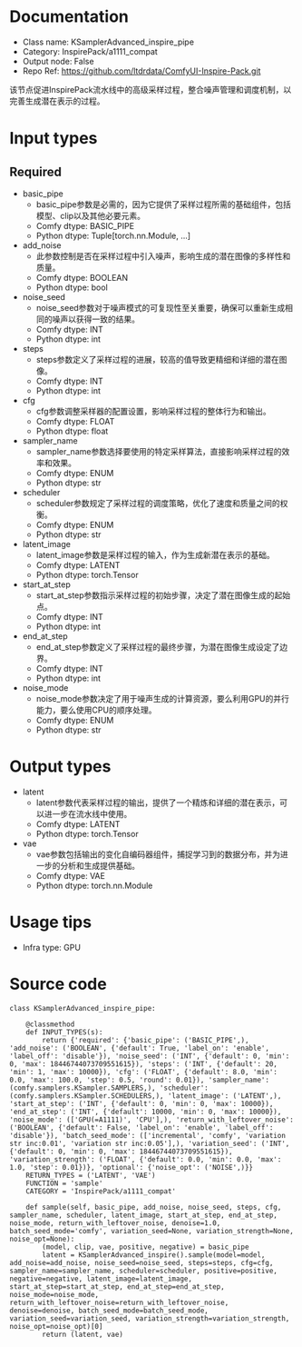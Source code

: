 # Documentation
- Class name: KSamplerAdvanced_inspire_pipe
- Category: InspirePack/a1111_compat
- Output node: False
- Repo Ref: https://github.com/ltdrdata/ComfyUI-Inspire-Pack.git

该节点促进InspirePack流水线中的高级采样过程，整合噪声管理和调度机制，以完善生成潜在表示的过程。

# Input types
## Required
- basic_pipe
    - basic_pipe参数是必需的，因为它提供了采样过程所需的基础组件，包括模型、clip以及其他必要元素。
    - Comfy dtype: BASIC_PIPE
    - Python dtype: Tuple[torch.nn.Module, ...]
- add_noise
    - 此参数控制是否在采样过程中引入噪声，影响生成的潜在图像的多样性和质量。
    - Comfy dtype: BOOLEAN
    - Python dtype: bool
- noise_seed
    - noise_seed参数对于噪声模式的可复现性至关重要，确保可以重新生成相同的噪声以获得一致的结果。
    - Comfy dtype: INT
    - Python dtype: int
- steps
    - steps参数定义了采样过程的进展，较高的值导致更精细和详细的潜在图像。
    - Comfy dtype: INT
    - Python dtype: int
- cfg
    - cfg参数调整采样器的配置设置，影响采样过程的整体行为和输出。
    - Comfy dtype: FLOAT
    - Python dtype: float
- sampler_name
    - sampler_name参数选择要使用的特定采样算法，直接影响采样过程的效率和效果。
    - Comfy dtype: ENUM
    - Python dtype: str
- scheduler
    - scheduler参数规定了采样过程的调度策略，优化了速度和质量之间的权衡。
    - Comfy dtype: ENUM
    - Python dtype: str
- latent_image
    - latent_image参数是采样过程的输入，作为生成新潜在表示的基础。
    - Comfy dtype: LATENT
    - Python dtype: torch.Tensor
- start_at_step
    - start_at_step参数指示采样过程的初始步骤，决定了潜在图像生成的起始点。
    - Comfy dtype: INT
    - Python dtype: int
- end_at_step
    - end_at_step参数定义了采样过程的最终步骤，为潜在图像生成设定了边界。
    - Comfy dtype: INT
    - Python dtype: int
- noise_mode
    - noise_mode参数决定了用于噪声生成的计算资源，要么利用GPU的并行能力，要么使用CPU的顺序处理。
    - Comfy dtype: ENUM
    - Python dtype: str

# Output types
- latent
    - latent参数代表采样过程的输出，提供了一个精炼和详细的潜在表示，可以进一步在流水线中使用。
    - Comfy dtype: LATENT
    - Python dtype: torch.Tensor
- vae
    - vae参数包括输出的变化自编码器组件，捕捉学习到的数据分布，并为进一步的分析和生成提供基础。
    - Comfy dtype: VAE
    - Python dtype: torch.nn.Module

# Usage tips
- Infra type: GPU

# Source code
```
class KSamplerAdvanced_inspire_pipe:

    @classmethod
    def INPUT_TYPES(s):
        return {'required': {'basic_pipe': ('BASIC_PIPE',), 'add_noise': ('BOOLEAN', {'default': True, 'label_on': 'enable', 'label_off': 'disable'}), 'noise_seed': ('INT', {'default': 0, 'min': 0, 'max': 18446744073709551615}), 'steps': ('INT', {'default': 20, 'min': 1, 'max': 10000}), 'cfg': ('FLOAT', {'default': 8.0, 'min': 0.0, 'max': 100.0, 'step': 0.5, 'round': 0.01}), 'sampler_name': (comfy.samplers.KSampler.SAMPLERS,), 'scheduler': (comfy.samplers.KSampler.SCHEDULERS,), 'latent_image': ('LATENT',), 'start_at_step': ('INT', {'default': 0, 'min': 0, 'max': 10000}), 'end_at_step': ('INT', {'default': 10000, 'min': 0, 'max': 10000}), 'noise_mode': (['GPU(=A1111)', 'CPU'],), 'return_with_leftover_noise': ('BOOLEAN', {'default': False, 'label_on': 'enable', 'label_off': 'disable'}), 'batch_seed_mode': (['incremental', 'comfy', 'variation str inc:0.01', 'variation str inc:0.05'],), 'variation_seed': ('INT', {'default': 0, 'min': 0, 'max': 18446744073709551615}), 'variation_strength': ('FLOAT', {'default': 0.0, 'min': 0.0, 'max': 1.0, 'step': 0.01})}, 'optional': {'noise_opt': ('NOISE',)}}
    RETURN_TYPES = ('LATENT', 'VAE')
    FUNCTION = 'sample'
    CATEGORY = 'InspirePack/a1111_compat'

    def sample(self, basic_pipe, add_noise, noise_seed, steps, cfg, sampler_name, scheduler, latent_image, start_at_step, end_at_step, noise_mode, return_with_leftover_noise, denoise=1.0, batch_seed_mode='comfy', variation_seed=None, variation_strength=None, noise_opt=None):
        (model, clip, vae, positive, negative) = basic_pipe
        latent = KSamplerAdvanced_inspire().sample(model=model, add_noise=add_noise, noise_seed=noise_seed, steps=steps, cfg=cfg, sampler_name=sampler_name, scheduler=scheduler, positive=positive, negative=negative, latent_image=latent_image, start_at_step=start_at_step, end_at_step=end_at_step, noise_mode=noise_mode, return_with_leftover_noise=return_with_leftover_noise, denoise=denoise, batch_seed_mode=batch_seed_mode, variation_seed=variation_seed, variation_strength=variation_strength, noise_opt=noise_opt)[0]
        return (latent, vae)
```